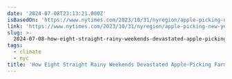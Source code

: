 ```yaml
---
date: '2024-07-08T23:13:21.000Z'
isBasedOn: 'https://www.nytimes.com/2023/10/31/nyregion/apple-picking-new-york-rain.html'
link: 'https://www.nytimes.com/2023/10/31/nyregion/apple-picking-new-york-rain.html'
slug: >-
  2024-07-08-how-eight-straight-rainy-weekends-devastated-apple-picking-farms-the-new
tags:
  - climate
  - nyc
title: 'How Eight Straight Rainy Weekends Devastated Apple-Picking Farms - The New '
---
```

 
